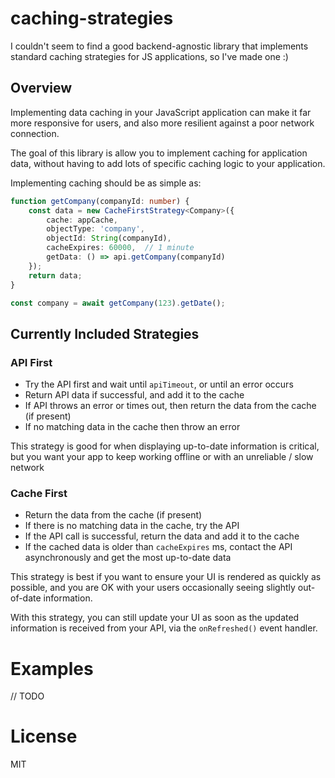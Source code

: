 # caching-strategies

I couldn't seem to find a good backend-agnostic library that implements standard
caching strategies for JS applications, so I've made one :)

## Overview

Implementing data caching in your JavaScript application can make it far more
responsive for users, and also more resilient against a poor network
connection.

The goal of this library is allow you to implement caching for application data,
without having to add lots of specific caching logic to your application.

Implementing caching should be as simple as:

```ts
function getCompany(companyId: number) {
    const data = new CacheFirstStrategy<Company>({
        cache: appCache,
        objectType: 'company',
        objectId: String(companyId),
        cacheExpires: 60000,  // 1 minute
        getData: () => api.getCompany(companyId)
    });
    return data;
}

const company = await getCompany(123).getDate();
```

## Currently Included Strategies

### API First

  - Try the API first and wait until `apiTimeout`, or until an error occurs
  - Return API data if successful, and add it to the cache
  - If API throws an error or times out, then return the data from the cache (if present)
  - If no matching data in the cache then throw an error

This strategy is good for when displaying up-to-date information is critical,
but you want your app to keep working offline or with an unreliable / slow network

### Cache First

  - Return the data from the cache (if present)
  - If there is no matching data in the cache, try the API
  - If the API call is successful, return the data and add it to the cache
  - If the cached data is older than `cacheExpires` ms, contact the API
    asynchronously and get the most up-to-date data

This strategy is best if you want to ensure your UI is rendered as quickly as possible, and
you are OK with your users occasionally seeing slightly out-of-date information.

With this strategy, you can still update your UI as soon as the updated information is
received from your API, via the `onRefreshed()` event handler.

# Examples

// TODO

# License

MIT